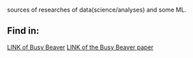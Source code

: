 sources of researches of data(science/analyses) and some ML.
## Find in:
[LINK of Busy Beaver](https://catonmat.net/busy-beaver) [LINK of the Busy Beaver paper](https://arxiv.org/pdf/1610.03184.pdf)
